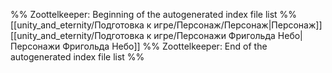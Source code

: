 %% Zoottelkeeper: Beginning of the autogenerated index file list  %%
 [[unity_and_eternity/Подготовка к игре/Персонаж/Персонаж|Персонаж]]
 [[unity_and_eternity/Подготовка к игре/Персонажи Фригольда Небо|Персонажи Фригольда Небо]]
%% Zoottelkeeper: End of the autogenerated index file list  %%
